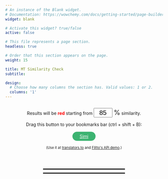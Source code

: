 ```yaml
---
# An instance of the Blank widget.
# Documentation: https://wowchemy.com/docs/getting-started/page-builder/
widget: blank

# Activate this widget? true/false
active: false

# This file represents a page section.
headless: true

# Order that this section appears on the page.
weight: 15

title: MT Similarity Check
subtitle:

design:
  # Choose how many columns the section has. Valid values: 1 or 2.
  columns: '1'
---
```


<div style="display:flex;flex-direction:column;align-items:center;justify-content:center;">
  
<p>Results will be <span style="color:red; font-weight: bold;">red</span> starting from
<input id="numInput" type="number" value="85"  min="0" max="100" style="width: 60px; font-size:21px; text-align: right;" onKeyDown="return false" oninput="let val = document.getElementById('numInput').value; let lnk = document.getElementById('simiLink'); lnk.href = `javascript:%2F%2ASimi%20V1.0%2A%2F%0A%0A%2F%2ASETTINGS%2A%2F%0AsusLimit%20%3D%20${val}%3B%0A%0A%2F%2AGlobal%20variables%2A%2F%0Asite%20%3D%20%27%27%2C%20sourceWrapper%20%3D%20%27%27%2C%20jab%20%3D%20%27%27%2C%20providers%20%3D%20%5B%5D%2C%0Ascore%20%3D%200%2C%20sum%20%3D%200%2C%20avgScore%20%3D%200%2C%20highest%20%3D%200%3B%0A%0A%2F%2AControl%20flow%20based%20on%20url%2A%2F%0A%20currentUrl%20%3D%20window.location.href%3B%0A%20regex1%20%3D%20%2Fapi-demo%5C.flit%5C.to%2F%2C%0A%20%20%20%20regex2%20%3D%20%2Ftranslators%5C.to%2F%2C%0A%20%20%20%20regex3%20%3D%20%2Fa3%5C.flit%5C.to%5C%2F%23%5C%2Fpro-tr%5C%2Fpro-applicant%5C%2F%5Cd%2F%3B%0Aif%20%28regex1.test%28currentUrl%29%29%20%7B%0A%20%20%20%20site%20%3D%20%27flitto%27%3B%0A%20%20%20%20providers%20%3D%20%5B%27flitto%27%2C%27google%27%2C%27papago%27%2C%27kakao%27%5D%3B%0A%20%20%20%20render%28%29%3B%0A%7D%20else%20if%20%28regex2.test%28currentUrl%29%29%20%7B%0A%20%20%20%20site%20%3D%20%27transto%27%3B%0A%20%20%20%20providers%20%3D%20%5B%27googleNmt%27%2C%27papago%27%2C%27kakao%27%2C%20%27azure%27%2C%20%27watson%27%2C%20%27yandex%27%2C%20%27systran%27%2C%20%27baidu%27%2C%20%27youdao%27%2C%20%27sogou%27%2C%20%27tencent%27%2C%20%27alibaba%27%5D%3B%0A%20%20%20%20render%28%29%3B%0A%7D%20else%20%7B%0A%20%20%20%20if%20%28window.confirm%28%60Go%20to%20Flitto%27s%20API%20demo%3F%60%29%29%20%7B%0A%20%20%20%20%20%20%20%20window.location.href%3D%27https%3A%2F%2Fapi-demo.flit.to%3A2222%2Findex.html%27%3B%0A%20%20%20%20%7D%3B%0A%7D%0A%0A%2F%2ARENDER%2A%2F%0Afunction%20render%28%29%20%7B%20%20%20%0A%20%20%20%20if%20%28site%20%3D%3D%3D%20%27flitto%27%29%20%7B%0A%20%20%20%20%20%20%20%20sourceWrapper%20%3D%20document.querySelector%28%27.flexBox2%27%29%3B%0A%20%20%20%20%20%20%20%20jab%20%3D%20%60%0A%20%20%20%20%20%20%20%20%3Cinput%20type%3D%22text%22%20id%3D%22similarityInput%22%20class%3D%22input%20svelte-1a66zs5%22%20placeholder%3D%22%EB%B9%84%EA%B5%90%ED%95%A0%20%28%EC%82%AC%EB%9E%8C%EC%9D%98%20%EB%B2%88%EC%97%AD%29%20%EB%AC%B8%EC%9E%A5%EC%9D%84%20%EC%9E%85%EB%A0%A5%ED%95%B4%EC%A3%BC%EC%84%B8%EC%9A%94.%22%3E%0A%20%20%20%20%20%20%20%20%3Cbutton%20class%3D%22btn%20svelte-1a66zs5%22%20onclick%3D%22compareMain%28%29%22%20style%3D%22background-color%3Adarkslateblue%3Bborder-color%3Aslateblue%3Bcolor%3Amintcream%3B%22%3E%EB%B9%84%EA%B5%90%3C%2Fbutton%3E%20%20%20%20%20%20%20%0A%20%20%20%20%20%20%20%20%3Cdiv%20id%3D%22similaritySummary%22%20class%3D%22card%20svelte-11xeqgg%22%20style%3D%22background-color%3Adarkslateblue%3Bborder-color%3Aslateblue%3B%20height%3A50%25%3Bdisplay%3Anone%3B%22%3E%0A%20%20%20%20%20%20%20%20%20%20%20%20Similarity%3A%0A%20%20%20%20%20%20%20%20%20%20%20%20%3Cspan%20id%3D%22high%22%20style%3D%22margin%3A8px%205px%200%205px%22%3E%3C%2Fspan%3E%0A%20%20%20%20%20%20%20%20%20%20%20%20%3Cspan%20id%3D%22avg%22%20style%3D%22margin%3A8px%205px%200%200px%3B%20border-left%3Aslateblue%202px%20solid%3Bpadding-left%3A8px%3B%22%3E%3C%2Fspan%3E%0A%20%20%20%20%20%20%20%20%20%3C%2Fdiv%3E%60%3B%0A%20%20%20%20%7D%0A%20%20%20%20%0A%20%20%20%20if%20%28site%20%3D%3D%3D%20%27transto%27%29%20%7B%0A%20%20%20%20%20%20%20%20sourceWrapper%20%3D%20document.querySelector%28%27.section%20.container%20.columns.is-desktop%20.column%20.field.source-content-wrapper%27%29%3B%0A%20%20%20%20%20%20%20%20jab%20%3D%20%60%0A%20%20%20%20%20%20%20%20%3Cdiv%20class%3D%22field%20source-content-wrapper%22%20style%3D%22margin-top%3A12px%3B%22%20id%3D%22jab%22%3E%0A%20%20%20%20%20%20%20%20%20%20%20%20%3Cdiv%20class%3D%22control%20is-relative%20control-textarea-wrapper%22%3E%0A%20%20%20%20%20%20%20%20%20%20%20%20%3Ctextarea%20class%3D%22textarea%20source-content%22%20placeholder%3D%22%EB%B9%84%EA%B5%90%ED%95%A0%20%EC%9D%B8%EA%B0%84%20%EB%B2%88%EC%97%AD%EC%9D%84%20%EC%9E%85%EB%A0%A5%ED%95%98%EC%84%B8%EC%9A%94.%22%20maxlength%3D%22500%22%20dir%3D%22ltr%22%20style%3D%22height%3A%20100px%3B%22%20id%3D%22similarityInput%22%3E%3C%2Ftextarea%3E%0A%20%20%20%20%20%20%20%20%20%20%20%20%3Cdiv%20class%3D%22field%20is-grouped%20is-marginless%22%3E%0A%20%20%20%20%20%20%20%20%20%20%20%20%20%20%20%20%3Cp%20class%3D%22control%22%3E%0A%20%20%20%20%20%20%20%20%20%20%20%20%20%20%20%20%3Cbutton%20class%3D%22button%20has-tooltip-top%22%20data-tooltip%3D%22%EB%AC%B8%EC%9E%A5%20%EB%B3%B5%EC%82%AC%ED%95%98%EA%B8%B0%22%20id%3D%22copyButton%22%3E%3Cspan%20class%3D%22icon%22%3E%3Ci%20class%3D%22far%20fa-copy%22%3E%3C%2Fi%3E%3C%2Fspan%3E%3C%2Fbutton%3E%0A%20%20%20%20%20%20%20%20%20%20%20%20%20%20%20%20%3C%2Fp%3E%0A%20%20%20%20%20%20%20%20%20%20%20%20%3Cdiv%20id%3D%22spacer%22%20style%3D%22width%3A10px%3Bborder-right%3AWhiteSmoke%20solid%201px%3B%22%3E%3C%2Fdiv%3E%3Cdiv%20id%3D%22spacer%22%20style%3D%22width%3A20px%3Bborder-left%3AWhiteSmoke%20solid%201px%3B%22%3E%3C%2Fdiv%3E%0A%20%20%20%20%20%20%20%20%20%20%20%20%20%20%20%20%3Cdiv%20id%3D%22high%22%20style%3D%22margin%3A8px%205px%200%205px%22%3E%3C%2Fdiv%3E%0A%20%20%20%20%20%20%20%20%20%20%20%20%20%20%20%20%3Cdiv%20id%3D%22avg%22%20style%3D%22margin%3A8px%205px%200%200px%22%3E%3C%2Fdiv%3E%0A%20%20%20%20%20%20%20%20%20%20%20%20%3Cdiv%20class%3D%22is-right-control-wrapper%22%3E%0A%20%20%20%20%20%20%20%20%20%20%20%20%20%20%20%20%3Cp%20class%3D%22control%22%3E%0A%20%20%20%20%20%20%20%20%20%20%20%20%20%20%20%20%3Ci%20class%3D%22fas%20fa-user%20fa-2x%22%20style%3D%22margin%3A5px%205px%200%205px%22%3E%3C%2Fi%3E%0A%20%20%20%20%20%20%20%20%20%20%20%20%20%20%20%20%3Cbutton%20class%3D%22button%20is-link%22%20title%3D%22%EB%B9%84%EA%B5%90%ED%95%98%EA%B8%B0%20%28ctrl%2BEnter%29%22%20style%20%3D%22background-color%3A%23ffdd57%3Bcolor%3Argba%280%2C0%2C0%2C.7%29%3B%22%20onclick%3D%22compareMain%28%29%22%3ECOMPARE%3C%2Fbutton%3E%0A%20%20%20%20%20%20%20%20%20%20%20%20%20%20%20%20%3C%2Fp%3E%0A%20%20%20%20%20%20%20%20%20%20%20%20%3C%2Fdiv%3E%0A%20%20%20%20%20%20%20%20%20%20%20%20%3C%2Fdiv%3E%0A%20%20%20%20%20%20%20%20%20%20%20%20%20%20%20%20%3Cbutton%20class%3D%22button%20reset%20%22%20id%3D%22cross%22%3E%0A%20%20%20%20%20%20%20%20%20%20%20%20%20%20%20%20%3Ci%20class%3D%22fas%20fa-times%22%20style%3D%22vertical-align%3A%20bottom%3B%22%3E%3C%2Fi%3E%0A%20%20%20%20%20%20%20%20%20%20%20%20%20%20%20%20%3C%2Fbutton%3E%0A%20%20%20%20%20%20%20%20%20%20%20%20%3C%2Fdiv%3E%0A%20%20%20%20%20%20%20%20%3C%2Fdiv%3E%60%3B%0A%20%20%20%20%7D%0A%20%20%20%20if%20%28%21%28document.getElementById%28%27similarityInput%27%29%29%29%20%7B%0A%20%20%20%20%20%20%20%20let%20dv%20%3D%20document.createElement%28%27div%27%29%3B%0A%20%20%20%20%20%20%20%20sourceWrapper.append%28dv%29%3B%0A%20%20%20%20%20%20%20%20dv.innerHTML%20%3D%20jab%3B%0A%20%20%20%20%7D%0A%20%20%20%20addEvents%28%29%3B%0A%7D%0A%0A%2F%2AMAIN%2A%2F%0Afunction%20compareMain%28%29%7B%0A%20%20%20%20%2F%2AReset%2A%2F%0A%20%20%20%20clearResults%28%29%3B%0A%09%2F%2ALoop%20through%20providers%2A%2F%0A%09let%20human%20%3D%20document.getElementById%28%22similarityInput%22%29.value%3B%0A%20%20%20%20let%20i%20%3D%200%3B%20%2F%2ABuilt-%20in%20%27forEach%27%20index%20increases%20despite%20return%20statement%2A%2F%0A%09providers.forEach%28%28provider%29%20%3D%3E%20%7B%0A%20%20%20%20%20%20%20%20if%20%28site%20%3D%3D%20%27flitto%27%29%20%7B%0A%20%20%20%20%20%20%20%20%20%20%20%20prediction%20%3D%20document.querySelector%28%60%5Bsrc%3D%22..%2Fimg%2F%24%7Bprovider%7D.png%22%5D%20%2B%20span%60%29.parentNode.childNodes%5B2%5D.textContent%3B%0A%20%20%20%20%20%20%20%20%7D%0A%20%20%20%20%20%20%20%20if%20%28site%20%3D%3D%20%27transto%27%29%20%7B%0A%20%20%20%20%20%20%20%20%20%20%20%20prediction%20%3D%20document.getElementById%28provider%29.value%3B%0A%20%20%20%20%20%20%20%20%7D%0A%20%20%20%20%20%20%20%20if%20%28prediction%20%3D%3D%20%22%22%29%20%7Breturn%3B%7D%0A%20%20%20%20%20%20%20%20score%20%3D%20compareTwoStrings%28human%2C%20prediction%29%3B%0A%09%09i%2B%2B%3B%0A%09%09sum%20%2B%3D%20score%3B%0A%09%09avgScore%20%3D%20sum%20%2F%20i%3B%0A%09%09if%20%28score%20%3E%20highest%29%20%7B%0A%09%09%09highest%20%3D%20score%3B%0A%09%09%7D%0A%09%09displayIndividualResult%28provider%2C%20score%29%3B%0A%09%7D%29%3B%0A%20%20%20%20displaySummary%20%28%29%3B%0A%20%20%20%20if%20%28site%20%3D%3D%20%27flitto%27%29%20%7BhijackTrashButtons%28%29%3B%7D%20%2F%2AAddEvents%3F%20hijackTranslationButton%3F%2A%2F%0A%7D%0A%0Afunction%20displayIndividualResult%28provider%2C%20score%29%20%7B%0A%20%20%20%20if%20%28site%20%3D%3D%20%27flitto%27%29%20%7B%0A%20%20%20%20%20%20%20%20let%20logoNode%20%3D%20document.querySelector%28%60%5Bsrc%3D%22..%2Fimg%2F%24%7Bprovider%7D.png%22%5D%60%29%3B%0A%09%20%20%20%20let%20bgColor%20%3D%20%28score%20%3E%3D%20susLimit%29%20%3F%20%27firebrick%27%20%3A%20%27darkslateblue%27%3B%0A%09%20%20%20%20logoNode.insertAdjacentHTML%28%27afterend%27%2C%60%3Cspan%20class%3D%22individualResult%22%20style%3D%22background-color%3A%24%7BbgColor%7D%3B%0A%20%20%20%20%20%20%20%20border-radius%3A20px%3Bpadding%3A0%207px%202px%207px%3Bmargin-left%3A3px%3B%22%3E%24%7BpercentStyle%28score%29%7D%3C%2Fspan%3E%60%29%3B%0A%20%20%20%20%7D%0A%20%20%20%20if%20%28site%20%3D%3D%20%27transto%27%29%20%7B%0A%20%20%20%20%20%20%20%20let%20logoNode%20%3D%20document.querySelector%28%60.label%5Bfor%3D%24%7Bprovider%7D%5D%60%29%3B%0A%20%20%20%20%20%20%20%20let%20scoreNode%20%3D%20document.createElement%28%27p%27%29%3B%0A%20%20%20%20%20%20%20%20scoreNode.classList.add%28%27individualResult%27%29%3B%0A%20%20%20%20%20%20%20%20scoreNode.textContent%20%3D%20percentStyle%28score%29%3B%0A%20%20%20%20%20%20%20%20scoreNode.style.lineHeight%20%3D%20%2740px%27%3B%0A%20%20%20%20%20%20%20%20scoreNode.style.paddingLeft%20%3D%20%2710px%27%3B%0A%20%20%20%20%20%20%20%20if%20%28score%20%3E%3D%20susLimit%29%20%7B%0A%20%20%20%20%20%20%20%20%20%20%20%20scoreNode.style.color%20%3D%20%27red%27%3B%0A%20%20%20%20%20%20%20%20%7D%0A%20%20%20%20%20%20%20%20logoNode.parentNode.insertBefore%28scoreNode%2C%20logoNode.nextSibling%29%3B%0A%20%20%20%20%7D%0A%7D%0A%0Afunction%20displaySummary%20%28%29%20%7B%0A%20%20%20%20let%20highNode%20%3D%20document.getElementById%28%27high%27%29%3B%0A%20%20%20%20let%20avgNode%20%3D%20document.getElementById%28%27avg%27%29%3B%0A%0A%20%20%20%20if%20%28highest%20%3E%3D%20susLimit%29%20%7B%0A%20%20%20%20%20%20%20%20highNode.style.color%20%3D%20%27tomato%27%3B%0A%20%20%20%20%7D%0A%20%20%20%20if%20%28avgScore%20%3E%3D%20susLimit%29%20%7B%0A%20%20%20%20%20%20%20%20avgNode.style.color%20%3D%20%27tomato%27%3B%0A%20%20%20%20%7D%0A%0A%20%20%20%20%2F%2AShow%20highest%2A%2F%0A%20%20%20%20highNode.textContent%20%3D%20%60Highest%3A%20%24%7BpercentStyle%28highest%29%7D%60%3B%0A%0A%20%20%20%20if%20%28site%20%3D%3D%20%27flitto%27%29%20%7B%0A%20%20%20%20%20%20%20%20%2F%2AShow%20average%2A%2F%0A%20%20%20%20%20%20%20%20avgNode.textContent%20%3D%20%60Average%3A%20%24%7BpercentStyle%28avgScore%29%7D%60%3B%0A%20%20%20%20%20%20%20%20%2F%2AShow%20summary%20card%2A%2F%0A%20%20%20%20%20%20%20%20document.getElementById%28%27similaritySummary%27%29.style.display%3D%27block%27%3B%0A%20%20%20%20%7D%0A%0A%20%20%20%20if%20%28site%20%3D%3D%20%27transto%27%29%20%7B%0A%20%20%20%20%20%20%20%20%2F%2AShow%20average%2A%2F%0A%20%20%20%20%20%20%20%20avgNode.textContent%20%3D%20%60%7C%20%20%20%20Average%3A%20%24%7BpercentStyle%28avgScore%29%7D%60%3B%0A%20%20%20%20%7D%0A%7D%0A%0Afunction%20clearResults%20%28%29%20%7B%0A%20%20%20%20%2F%2AClear%20individual%20results%2A%2F%0A%20%20%20%20removeElementsByClass%28%27individualResult%27%29%3B%0A%0A%20%20%20%20%2F%2AReset%20global%20variables%2A%2F%0A%20%20%20%20score%20%3D%200%2C%20sum%20%3D%200%2C%20avgScore%20%3D%200%2C%20highest%20%3D%200%3B%0A%0A%20%20%20%20if%20%28site%20%3D%3D%20%27flitto%27%29%20%7B%0A%20%20%20%20%20%20%20%20%2F%2AHide%20summary%2A%2F%0A%20%20%20%20%20%20%20%20document.getElementById%28%27similaritySummary%27%29.style.display%20%3D%20%27none%27%3B%0A%20%20%20%20%20%20%20%20%2F%2AReset%20summary%20containers%2A%2F%0A%20%20%20%20%20%20%20%20document.getElementById%28%27high%27%29.textContent%3D%27%27%3B%0A%20%20%20%20%20%20%20%20document.getElementById%28%27high%27%29.style.color%20%3D%20%27snow%27%3B%0A%20%20%20%20%20%20%20%20document.getElementById%28%27avg%27%29.textContent%3D%27%27%3B%0A%20%20%20%20%20%20%20%20document.getElementById%28%27avg%27%29.style.color%20%3D%20%27snow%27%3B%0A%20%20%20%20%7D%0A%0A%20%20%20%20if%20%28site%20%3D%3D%20%27transto%27%29%20%7B%0A%20%20%20%20%20%20%20%20%2F%2AClear%20summary%2A%2F%0A%20%20%20%20%20%20%20%20if%20%28document.getElementById%28%27high%27%29%29%20%7B%0A%20%20%20%20%20%20%20%20%20%20%20%20document.getElementById%28%27high%27%29.textContent%3D%27%27%3B%0A%20%20%20%20%20%20%20%20%20%20%20%20document.getElementById%28%27high%27%29.style.color%20%3D%20%27black%27%3B%0A%20%20%20%20%20%20%20%20%7D%0A%20%20%20%20%20%20%20%20if%20%28document.getElementById%28%27avg%27%29%29%20%7B%0A%20%20%20%20%20%20%20%20%20%20%20%20document.getElementById%28%27avg%27%29.textContent%3D%27%27%3B%0A%20%20%20%20%20%20%20%20%20%20%20%20document.getElementById%28%27avg%27%29.style.color%20%3D%20%27black%27%3B%0A%20%20%20%20%20%20%20%20%7D%0A%20%20%20%20%7D%0A%7D%0A%0A%2F%2A%20EVENTS%20%2A%2F%0A%0Afunction%20addEvents%28%29%20%7B%0A%20%20%20%20if%20%28site%20%3D%3D%3D%20%27flitto%27%29%20%7B%0A%20%20%20%20%20%20%20%20%2F%2AHijack%20translate%20button%2A%2F%0A%20%20%20%20%20%20%20%20buttons%20%3D%20%5B...document.querySelectorAll%28%27.btn.svelte-1a66zs5%27%29%5D%3B%0A%20%20%20%20%20%20%20%20buttons.forEach%28btn%20%3D%3E%20%7B%0A%20%20%20%20%20%20%20%20%20%20%20%20if%20%28btn.textContent%20%3D%3D%3D%20%27%EC%9E%85%EB%A0%A5%27%29%20%7B%0A%20%20%20%20%20%20%20%20%20%20%20%20%20%20%20%20btn.addEventListener%28%27mouseup%27%2C%20%28%29%20%3D%3E%20%7BclearResults%28%29%3B%7D%29%3B%0A%20%20%20%20%20%20%20%20%20%20%20%20%7D%0A%20%20%20%20%20%20%20%20%7D%29%3B%0A%0A%20%20%20%20%20%20%20%20%2F%2AHijack%20source%20input%2A%2F%0A%20%20%20%20%20%20%20%20input%20%3D%20document.querySelector%28%60%5Bplaceholder%3D%22%EB%B2%88%EC%97%AD%EC%9D%84%20%EC%9B%90%ED%95%98%EB%8A%94%20%EC%98%81%EC%96%B4%20%EB%AC%B8%EC%9E%A5%EC%9D%84%20%EC%9E%85%EB%A0%A5%ED%95%B4%EC%A3%BC%EC%84%B8%EC%9A%94.%22%5D%60%29%3B%09%0A%20%20%20%20%20%20%20%20input.addEventListener%28%27keyup%27%2C%20e%20%3D%3E%20%7B%0A%20%20%20%20%20%20%20%20%20%20%20%20if%20%28e.key%20%3D%3D%3D%20%27Enter%27%29%20%7B%0A%20%20%20%20%20%20%20%20%20%20%20%20%20%20%20%20clearResults%28%29%3B%0A%20%20%20%20%20%20%20%20%20%20%20%20%7D%0A%20%20%20%20%20%20%20%20%7D%29%3B%0A%0A%20%20%20%20%20%20%20%20%2F%2AHijack%20trash%20buttons%2A%2F%0A%20%20%20%20%20%20%20%20hijackTrashButtons%28%29%3B%0A%0A%20%20%20%20%20%20%20%20%2F%2AClear%20on%20input%20change%2A%2F%0A%20%20%20%20%20%20%20%20similarityInput.addEventListener%28%27input%27%2C%20function%28%29%20%7B%0A%09%20%20%20%20%20%20%20%20clearResults%28%29%3B%0A%0A%20%20%20%20%20%20%20%20%7D%29%3B%0A%20%20%20%20%20%20%20%20%2F%2ACompare%20on%20enter%2A%2F%0A%20%20%20%20%20%20%20%20similarityInput.addEventListener%28%27keyup%27%2C%20function%28event%29%20%7B%0A%20%20%20%20%20%20%20%20%20%20%20%20if%20%28event.key%20%3D%3D%3D%20%27Enter%27%29%20%7B%0A%20%20%20%20%20%20%20%20%20%20%20%20%20%20%20%20compareMain%28%29%3B%0A%20%20%20%20%20%20%20%20%20%20%20%20%7D%0A%20%20%20%20%20%20%20%20%7D%29%3B%0A%20%20%20%20%7D%0A%0A%20%20%20%20if%20%28site%20%3D%3D%3D%20%27transto%27%29%20%7B%0A%20%20%20%20%20%20%20%20%2F%2AClear%20on%20input%20change%2A%2F%0A%20%20%20%20%20%20%20%20sourceWrapper.addEventListener%28%27input%27%2C%20function%28%29%20%7B%0A%20%20%20%20%20%20%20%20%20%20%20%20clearResults%28%29%3B%0A%20%20%20%20%20%20%20%20%7D%29%3B%0A%0A%20%20%20%20%20%20%20%20%2F%2ACompare%20on%20ctrl%2BEnter%2A%2F%0A%20%20%20%20%20%20%20%20sourceWrapper.addEventListener%28%27keyup%27%2C%20function%28event%29%20%7B%0A%20%20%20%20%20%20%20%20%20%20%20%20if%20%28event.ctrlKey%20%26%26%20event.key%20%3D%3D%3D%20%27Enter%27%20%26%26%20document.activeElement%20%3D%3D%3D%20document.getElementById%28%27similarityInput%27%29%29%20%7B%0A%20%20%20%20%20%20%20%20%20%20%20%20%20%20%20%20event.preventDefault%28%29%3B%0A%20%20%20%20%20%20%20%20%20%20%20%20%20%20%20%20compareMain%28%29%3B%0A%20%20%20%20%20%20%20%20%20%20%20%20%7D%0A%20%20%20%20%20%20%20%20%7D%29%3B%0A%0A%20%20%20%20%20%20%20%20%2F%2ACopy%20button%2A%2F%0A%20%20%20%20%20%20%20%20let%20copyButton%20%3D%20document.getElementById%28%27copyButton%27%29%3B%0A%20%20%20%20%20%20%20%20let%20copiable%20%3D%20document.getElementById%28%22similarityInput%22%29%3B%0A%20%20%20%20%20%20%20%20copyButton.onclick%20%3D%20%28%29%20%3D%3E%20%7B%0A%20%20%20%20%20%20%20%20%20%20%20%20copiable.select%28%29%3B%0A%20%20%20%20%20%20%20%20%20%20%20%20copiable.setSelectionRange%280%2C%2099999%29%3B%20%2F%2A%20For%20mobile%20devices%20%2A%2F%0A%20%20%20%20%20%20%20%20%20%20%20%20if%20%28copiable.value%20%21%3D%20%27%27%29%20%7B%0A%20%20%20%20%20%20%20%20%20%20%20%20navigator.clipboard.writeText%28copiable.value%29%3B%0A%20%20%20%20%20%20%20%20%20%20%20%20copyButton.focus%28%29%3B%0A%20%20%20%20%20%20%20%20%20%20%20%20toast%28%29%3B%0A%20%20%20%20%20%20%20%20%20%20%20%20%7D%20%0A%20%20%20%20%20%20%20%20%7D%3B%0A%0A%20%20%20%20%20%20%20%20%2F%2AClear%20%28X%29%20button%2A%2F%0A%20%20%20%20%20%20%20%20let%20crossButton%20%3D%20document.getElementById%28%27cross%27%29%3B%0A%20%20%20%20%20%20%20%20let%20inputBox%20%3D%20document.getElementById%28%22similarityInput%22%29%3B%0A%20%20%20%20%20%20%20%20crossButton.onclick%20%3D%20%28%29%20%3D%3E%20%7B%0A%20%20%20%20%20%20%20%20%20%20%20%20inputBox.value%3D%27%27%3B%0A%20%20%20%20%20%20%20%20%20%20%20%20inputBox.focus%28%29%3B%0A%20%20%20%20%20%20%20%20%20%20%20%20clearResults%28%29%3B%0A%20%20%20%20%20%20%20%20%7D%3B%0A%0A%0A%20%20%20%20%7D%0A%7D%0A%0Afunction%20hijackTrashButtons%28%29%20%7B%0A%20%20%20%20%2F%2ATrash%20buttons%20%28button%20added%20with%20each%20request%29%2A%2F%0A%20%20%20%20let%20trashButtons%20%3D%20%5B...document.querySelectorAll%28%27.btn2.svelte-11xeqgg%27%29%5D%3B%0A%20%20%20%20trashButtons.forEach%28btn%20%3D%3E%20%7B%0A%20%20%20%20%20%20%20%20btn.addEventListener%28%27mouseup%27%2C%20%28%29%20%3D%3E%20%7BclearResults%28%29%3B%7D%29%3B%0A%20%20%20%20%7D%29%3B%0A%7D%0A%0A%0A%2F%2A%20HELPERS%20%2A%2F%0A%0Afunction%20removeElementsByClass%28className%29%7B%0A%20%20%20%20const%20elements%20%3D%20document.getElementsByClassName%28className%29%3B%0A%20%20%20%20while%28elements.length%20%3E%200%29%7B%0A%20%20%20%20%20%20%20%20elements%5B0%5D.parentNode.removeChild%28elements%5B0%5D%29%3B%0A%20%20%20%20%7D%0A%7D%0A%0Afunction%20percentStyle%28float%29%7B%0A%09return%20float.toFixed%282%29.replace%28%2F%5B.%2C%5D00%24%2F%2C%20%22%22%29%20%2B%20%27%25%27%3B%0A%7D%0A%0Afunction%20toast%28%29%20%7B%0A%09var%20toastDiv%20%3D%20document.createElement%28%27div%27%29%3B%0A%09document.body.appendChild%28toastDiv%29%3B%0A%09toastDiv.innerHTML%20%3D%20%27%3Cdiv%20class%3D%22Toastify%22%3E%3Cdiv%20class%3D%22Toastify__toast-container%20Toastify__toast-container--bottom-left%22%3E%3Cdiv%20id%3D%22yxx5iumlv0%22%20class%3D%22Toastify__toast%20Toastify__toast--dark%22%20style%3D%22animation-fill-mode%3A%20forwards%3B%20animation-duration%3A%20750ms%3B%22%3E%3Cdiv%20role%3D%22alert%22%20class%3D%22Toastify__toast-body%22%3E%3Cdiv%20class%3D%22toast-content%22%3E%EB%B3%B5%EC%82%AC%EB%90%98%EC%97%88%EC%8A%B5%EB%8B%88%EB%8B%A4.%3C%2Fdiv%3E%3C%2Fdiv%3E%3C%2Fdiv%3E%3C%2Fdiv%3E%3C%2Fdiv%3E%3C%2Fdiv%3E%27%3B%0A%09%2F%2ARemove%20element%2A%2F%0A%09setTimeout%28function%20%28%29%20%7B%0A%09%09toastDiv.remove%28%29%3B%0A%09%7D%2C%202000%29%3B%0A%7D%0A%0A%2F%2A%20MEAT%20%2A%2F%0Afunction%20compareTwoStrings%28first%2C%20second%29%20%7B%0A%09first%20%3D%20first.replace%28%2F%5Cs%2B%2Fg%2C%20%27%27%29%3B%0A%09second%20%3D%20second.replace%28%2F%5Cs%2B%2Fg%2C%20%27%27%29%3B%0A%09%0A%09if%20%28first%20%3D%3D%3D%20second%29%20return%20100%3B%20%2F%2A%20identical%20or%20empty%20%2A%2F%0A%09if%20%28first.length%20%3C%202%20%7C%7C%20second.length%20%3C%202%29%20return%200%3B%20%2F%2A%20if%20either%20is%20a%200-letter%20or%201-letter%20string%20%2A%2F%0A%09%0A%09let%20firstBigrams%20%3D%20new%20Map%28%29%3B%0A%09for%20%28let%20i%20%3D%200%3B%20i%20%3C%20first.length%20-%201%3B%20i%2B%2B%29%20%7B%0A%09%09const%20bigram%20%3D%20first.substring%28i%2C%20i%20%2B%202%29%3B%0A%09%09const%20count%20%3D%20firstBigrams.has%28bigram%29%0A%09%09%09%3F%20firstBigrams.get%28bigram%29%20%2B%201%0A%09%09%09%3A%201%3B%0A%09%0A%09%09firstBigrams.set%28bigram%2C%20count%29%3B%0A%09%7D%3B%0A%09%0A%09let%20intersectionSize%20%3D%200%3B%0A%09for%20%28let%20i%20%3D%200%3B%20i%20%3C%20second.length%20-%201%3B%20i%2B%2B%29%20%7B%0A%09%09const%20bigram%20%3D%20second.substring%28i%2C%20i%20%2B%202%29%3B%0A%09%09const%20count%20%3D%20firstBigrams.has%28bigram%29%0A%09%09%09%3F%20firstBigrams.get%28bigram%29%0A%09%09%09%3A%200%3B%0A%09%0A%09%09if%20%28count%20%3E%200%29%20%7B%0A%09%09%09firstBigrams.set%28bigram%2C%20count%20-%201%29%3B%0A%09%09%09intersectionSize%2B%2B%3B%0A%09%09%7D%0A%09%7D%0A%09return%20%282.0%20%2A%20intersectionSize%29%20%2F%20%28first.length%20%2B%20second.length%20-%202%29%20%2A%20100%3B%0A%7D`;">
<span style="font-size:21px;">%</span> similarity.
</p>  

<div style="display:flex;flex-direction:column;align-items:center;justify-content:center;">
Drag this button to your bookmarks bar (ctrl + shift + B):
<br>
<a id="simiLink" onMouseOver="this.style.border='mediumaquamarine solid 3px'; this.style.color='aquamarine'"
   onMouseOut="this.style.border='transparent solid 3px'; this.style.color='snow'"
   style="color: snow; background-color: mediumseagreen; border: transparent solid 3px; padding: 3px 20px;border-radius: 15px; margin: 15px;"
href="javascript:%2F%2ASimi%20V1.0%2A%2F%0A%0A%2F%2ASETTINGS%2A%2F%0AsusLimit%20%3D%2085%3B%0A%0A%2F%2AGlobal%20variables%2A%2F%0Asite%20%3D%20%27%27%2C%20sourceWrapper%20%3D%20%27%27%2C%20jab%20%3D%20%27%27%2C%20providers%20%3D%20%5B%5D%2C%0Ascore%20%3D%200%2C%20sum%20%3D%200%2C%20avgScore%20%3D%200%2C%20highest%20%3D%200%3B%0A%0A%2F%2AControl%20flow%20based%20on%20url%2A%2F%0A%20currentUrl%20%3D%20window.location.href%3B%0A%20regex1%20%3D%20%2Fapi-demo%5C.flit%5C.to%2F%2C%0A%20%20%20%20regex2%20%3D%20%2Ftranslators%5C.to%2F%2C%0A%20%20%20%20regex3%20%3D%20%2Fa3%5C.flit%5C.to%5C%2F%23%5C%2Fpro-tr%5C%2Fpro-applicant%5C%2F%5Cd%2F%3B%0Aif%20%28regex1.test%28currentUrl%29%29%20%7B%0A%20%20%20%20site%20%3D%20%27flitto%27%3B%0A%20%20%20%20providers%20%3D%20%5B%27flitto%27%2C%27google%27%2C%27papago%27%2C%27kakao%27%5D%3B%0A%20%20%20%20render%28%29%3B%0A%7D%20else%20if%20%28regex2.test%28currentUrl%29%29%20%7B%0A%20%20%20%20site%20%3D%20%27transto%27%3B%0A%20%20%20%20providers%20%3D%20%5B%27googleNmt%27%2C%27papago%27%2C%27kakao%27%2C%20%27azure%27%2C%20%27watson%27%2C%20%27yandex%27%2C%20%27systran%27%2C%20%27baidu%27%2C%20%27youdao%27%2C%20%27sogou%27%2C%20%27tencent%27%2C%20%27alibaba%27%5D%3B%0A%20%20%20%20render%28%29%3B%0A%7D%20else%20%7B%0A%20%20%20%20if%20%28window.confirm%28%60Go%20to%20Flitto%27s%20API%20demo%3F%60%29%29%20%7B%0A%20%20%20%20%20%20%20%20window.location.href%3D%27https%3A%2F%2Fapi-demo.flit.to%3A2222%2Findex.html%27%3B%0A%20%20%20%20%7D%3B%0A%7D%0A%0A%2F%2ARENDER%2A%2F%0Afunction%20render%28%29%20%7B%20%20%20%0A%20%20%20%20if%20%28site%20%3D%3D%3D%20%27flitto%27%29%20%7B%0A%20%20%20%20%20%20%20%20sourceWrapper%20%3D%20document.querySelector%28%27.flexBox2%27%29%3B%0A%20%20%20%20%20%20%20%20jab%20%3D%20%60%0A%20%20%20%20%20%20%20%20%3Cinput%20type%3D%22text%22%20id%3D%22similarityInput%22%20class%3D%22input%20svelte-1a66zs5%22%20placeholder%3D%22%EB%B9%84%EA%B5%90%ED%95%A0%20%28%EC%82%AC%EB%9E%8C%EC%9D%98%20%EB%B2%88%EC%97%AD%29%20%EB%AC%B8%EC%9E%A5%EC%9D%84%20%EC%9E%85%EB%A0%A5%ED%95%B4%EC%A3%BC%EC%84%B8%EC%9A%94.%22%3E%0A%20%20%20%20%20%20%20%20%3Cbutton%20class%3D%22btn%20svelte-1a66zs5%22%20onclick%3D%22compareMain%28%29%22%20style%3D%22background-color%3Adarkslateblue%3Bborder-color%3Aslateblue%3Bcolor%3Amintcream%3B%22%3E%EB%B9%84%EA%B5%90%3C%2Fbutton%3E%20%20%20%20%20%20%20%0A%20%20%20%20%20%20%20%20%3Cdiv%20id%3D%22similaritySummary%22%20class%3D%22card%20svelte-11xeqgg%22%20style%3D%22background-color%3Adarkslateblue%3Bborder-color%3Aslateblue%3B%20height%3A50%25%3Bdisplay%3Anone%3B%22%3E%0A%20%20%20%20%20%20%20%20%20%20%20%20Similarity%3A%0A%20%20%20%20%20%20%20%20%20%20%20%20%3Cspan%20id%3D%22high%22%20style%3D%22margin%3A8px%205px%200%205px%22%3E%3C%2Fspan%3E%0A%20%20%20%20%20%20%20%20%20%20%20%20%3Cspan%20id%3D%22avg%22%20style%3D%22margin%3A8px%205px%200%200px%3B%20border-left%3Aslateblue%202px%20solid%3Bpadding-left%3A8px%3B%22%3E%3C%2Fspan%3E%0A%20%20%20%20%20%20%20%20%20%3C%2Fdiv%3E%60%3B%0A%20%20%20%20%7D%0A%20%20%20%20%0A%20%20%20%20if%20%28site%20%3D%3D%3D%20%27transto%27%29%20%7B%0A%20%20%20%20%20%20%20%20sourceWrapper%20%3D%20document.querySelector%28%27.section%20.container%20.columns.is-desktop%20.column%20.field.source-content-wrapper%27%29%3B%0A%20%20%20%20%20%20%20%20jab%20%3D%20%60%0A%20%20%20%20%20%20%20%20%3Cdiv%20class%3D%22field%20source-content-wrapper%22%20style%3D%22margin-top%3A12px%3B%22%20id%3D%22jab%22%3E%0A%20%20%20%20%20%20%20%20%20%20%20%20%3Cdiv%20class%3D%22control%20is-relative%20control-textarea-wrapper%22%3E%0A%20%20%20%20%20%20%20%20%20%20%20%20%3Ctextarea%20class%3D%22textarea%20source-content%22%20placeholder%3D%22%EB%B9%84%EA%B5%90%ED%95%A0%20%EC%9D%B8%EA%B0%84%20%EB%B2%88%EC%97%AD%EC%9D%84%20%EC%9E%85%EB%A0%A5%ED%95%98%EC%84%B8%EC%9A%94.%22%20maxlength%3D%22500%22%20dir%3D%22ltr%22%20style%3D%22height%3A%20100px%3B%22%20id%3D%22similarityInput%22%3E%3C%2Ftextarea%3E%0A%20%20%20%20%20%20%20%20%20%20%20%20%3Cdiv%20class%3D%22field%20is-grouped%20is-marginless%22%3E%0A%20%20%20%20%20%20%20%20%20%20%20%20%20%20%20%20%3Cp%20class%3D%22control%22%3E%0A%20%20%20%20%20%20%20%20%20%20%20%20%20%20%20%20%3Cbutton%20class%3D%22button%20has-tooltip-top%22%20data-tooltip%3D%22%EB%AC%B8%EC%9E%A5%20%EB%B3%B5%EC%82%AC%ED%95%98%EA%B8%B0%22%20id%3D%22copyButton%22%3E%3Cspan%20class%3D%22icon%22%3E%3Ci%20class%3D%22far%20fa-copy%22%3E%3C%2Fi%3E%3C%2Fspan%3E%3C%2Fbutton%3E%0A%20%20%20%20%20%20%20%20%20%20%20%20%20%20%20%20%3C%2Fp%3E%0A%20%20%20%20%20%20%20%20%20%20%20%20%3Cdiv%20id%3D%22spacer%22%20style%3D%22width%3A10px%3Bborder-right%3AWhiteSmoke%20solid%201px%3B%22%3E%3C%2Fdiv%3E%3Cdiv%20id%3D%22spacer%22%20style%3D%22width%3A20px%3Bborder-left%3AWhiteSmoke%20solid%201px%3B%22%3E%3C%2Fdiv%3E%0A%20%20%20%20%20%20%20%20%20%20%20%20%20%20%20%20%3Cdiv%20id%3D%22high%22%20style%3D%22margin%3A8px%205px%200%205px%22%3E%3C%2Fdiv%3E%0A%20%20%20%20%20%20%20%20%20%20%20%20%20%20%20%20%3Cdiv%20id%3D%22avg%22%20style%3D%22margin%3A8px%205px%200%200px%22%3E%3C%2Fdiv%3E%0A%20%20%20%20%20%20%20%20%20%20%20%20%3Cdiv%20class%3D%22is-right-control-wrapper%22%3E%0A%20%20%20%20%20%20%20%20%20%20%20%20%20%20%20%20%3Cp%20class%3D%22control%22%3E%0A%20%20%20%20%20%20%20%20%20%20%20%20%20%20%20%20%3Ci%20class%3D%22fas%20fa-user%20fa-2x%22%20style%3D%22margin%3A5px%205px%200%205px%22%3E%3C%2Fi%3E%0A%20%20%20%20%20%20%20%20%20%20%20%20%20%20%20%20%3Cbutton%20class%3D%22button%20is-link%22%20title%3D%22%EB%B9%84%EA%B5%90%ED%95%98%EA%B8%B0%20%28ctrl%2BEnter%29%22%20style%20%3D%22background-color%3A%23ffdd57%3Bcolor%3Argba%280%2C0%2C0%2C.7%29%3B%22%20onclick%3D%22compareMain%28%29%22%3ECOMPARE%3C%2Fbutton%3E%0A%20%20%20%20%20%20%20%20%20%20%20%20%20%20%20%20%3C%2Fp%3E%0A%20%20%20%20%20%20%20%20%20%20%20%20%3C%2Fdiv%3E%0A%20%20%20%20%20%20%20%20%20%20%20%20%3C%2Fdiv%3E%0A%20%20%20%20%20%20%20%20%20%20%20%20%20%20%20%20%3Cbutton%20class%3D%22button%20reset%20%22%20id%3D%22cross%22%3E%0A%20%20%20%20%20%20%20%20%20%20%20%20%20%20%20%20%3Ci%20class%3D%22fas%20fa-times%22%20style%3D%22vertical-align%3A%20bottom%3B%22%3E%3C%2Fi%3E%0A%20%20%20%20%20%20%20%20%20%20%20%20%20%20%20%20%3C%2Fbutton%3E%0A%20%20%20%20%20%20%20%20%20%20%20%20%3C%2Fdiv%3E%0A%20%20%20%20%20%20%20%20%3C%2Fdiv%3E%60%3B%0A%20%20%20%20%7D%0A%20%20%20%20if%20%28%21%28document.getElementById%28%27similarityInput%27%29%29%29%20%7B%0A%20%20%20%20%20%20%20%20let%20dv%20%3D%20document.createElement%28%27div%27%29%3B%0A%20%20%20%20%20%20%20%20sourceWrapper.append%28dv%29%3B%0A%20%20%20%20%20%20%20%20dv.innerHTML%20%3D%20jab%3B%0A%20%20%20%20%7D%0A%20%20%20%20addEvents%28%29%3B%0A%7D%0A%0A%2F%2AMAIN%2A%2F%0Afunction%20compareMain%28%29%7B%0A%20%20%20%20%2F%2AReset%2A%2F%0A%20%20%20%20clearResults%28%29%3B%0A%09%2F%2ALoop%20through%20providers%2A%2F%0A%09let%20human%20%3D%20document.getElementById%28%22similarityInput%22%29.value%3B%0A%20%20%20%20let%20i%20%3D%200%3B%20%2F%2ABuilt-%20in%20%27forEach%27%20index%20increases%20despite%20return%20statement%2A%2F%0A%09providers.forEach%28%28provider%29%20%3D%3E%20%7B%0A%20%20%20%20%20%20%20%20if%20%28site%20%3D%3D%20%27flitto%27%29%20%7B%0A%20%20%20%20%20%20%20%20%20%20%20%20prediction%20%3D%20document.querySelector%28%60%5Bsrc%3D%22..%2Fimg%2F%24%7Bprovider%7D.png%22%5D%20%2B%20span%60%29.parentNode.childNodes%5B2%5D.textContent%3B%0A%20%20%20%20%20%20%20%20%7D%0A%20%20%20%20%20%20%20%20if%20%28site%20%3D%3D%20%27transto%27%29%20%7B%0A%20%20%20%20%20%20%20%20%20%20%20%20prediction%20%3D%20document.getElementById%28provider%29.value%3B%0A%20%20%20%20%20%20%20%20%7D%0A%20%20%20%20%20%20%20%20if%20%28prediction%20%3D%3D%20%22%22%29%20%7Breturn%3B%7D%0A%20%20%20%20%20%20%20%20score%20%3D%20compareTwoStrings%28human%2C%20prediction%29%3B%0A%09%09i%2B%2B%3B%0A%09%09sum%20%2B%3D%20score%3B%0A%09%09avgScore%20%3D%20sum%20%2F%20i%3B%0A%09%09if%20%28score%20%3E%20highest%29%20%7B%0A%09%09%09highest%20%3D%20score%3B%0A%09%09%7D%0A%09%09displayIndividualResult%28provider%2C%20score%29%3B%0A%09%7D%29%3B%0A%20%20%20%20displaySummary%20%28%29%3B%0A%20%20%20%20if%20%28site%20%3D%3D%20%27flitto%27%29%20%7BhijackTrashButtons%28%29%3B%7D%20%2F%2AAddEvents%3F%20hijackTranslationButton%3F%2A%2F%0A%7D%0A%0Afunction%20displayIndividualResult%28provider%2C%20score%29%20%7B%0A%20%20%20%20if%20%28site%20%3D%3D%20%27flitto%27%29%20%7B%0A%20%20%20%20%20%20%20%20let%20logoNode%20%3D%20document.querySelector%28%60%5Bsrc%3D%22..%2Fimg%2F%24%7Bprovider%7D.png%22%5D%60%29%3B%0A%09%20%20%20%20let%20bgColor%20%3D%20%28score%20%3E%3D%20susLimit%29%20%3F%20%27firebrick%27%20%3A%20%27darkslateblue%27%3B%0A%09%20%20%20%20logoNode.insertAdjacentHTML%28%27afterend%27%2C%60%3Cspan%20class%3D%22individualResult%22%20style%3D%22background-color%3A%24%7BbgColor%7D%3B%0A%20%20%20%20%20%20%20%20border-radius%3A20px%3Bpadding%3A0%207px%202px%207px%3Bmargin-left%3A3px%3B%22%3E%24%7BpercentStyle%28score%29%7D%3C%2Fspan%3E%60%29%3B%0A%20%20%20%20%7D%0A%20%20%20%20if%20%28site%20%3D%3D%20%27transto%27%29%20%7B%0A%20%20%20%20%20%20%20%20let%20logoNode%20%3D%20document.querySelector%28%60.label%5Bfor%3D%24%7Bprovider%7D%5D%60%29%3B%0A%20%20%20%20%20%20%20%20let%20scoreNode%20%3D%20document.createElement%28%27p%27%29%3B%0A%20%20%20%20%20%20%20%20scoreNode.classList.add%28%27individualResult%27%29%3B%0A%20%20%20%20%20%20%20%20scoreNode.textContent%20%3D%20percentStyle%28score%29%3B%0A%20%20%20%20%20%20%20%20scoreNode.style.lineHeight%20%3D%20%2740px%27%3B%0A%20%20%20%20%20%20%20%20scoreNode.style.paddingLeft%20%3D%20%2710px%27%3B%0A%20%20%20%20%20%20%20%20if%20%28score%20%3E%3D%20susLimit%29%20%7B%0A%20%20%20%20%20%20%20%20%20%20%20%20scoreNode.style.color%20%3D%20%27red%27%3B%0A%20%20%20%20%20%20%20%20%7D%0A%20%20%20%20%20%20%20%20logoNode.parentNode.insertBefore%28scoreNode%2C%20logoNode.nextSibling%29%3B%0A%20%20%20%20%7D%0A%7D%0A%0Afunction%20displaySummary%20%28%29%20%7B%0A%20%20%20%20let%20highNode%20%3D%20document.getElementById%28%27high%27%29%3B%0A%20%20%20%20let%20avgNode%20%3D%20document.getElementById%28%27avg%27%29%3B%0A%0A%20%20%20%20if%20%28highest%20%3E%3D%20susLimit%29%20%7B%0A%20%20%20%20%20%20%20%20highNode.style.color%20%3D%20%27tomato%27%3B%0A%20%20%20%20%7D%0A%20%20%20%20if%20%28avgScore%20%3E%3D%20susLimit%29%20%7B%0A%20%20%20%20%20%20%20%20avgNode.style.color%20%3D%20%27tomato%27%3B%0A%20%20%20%20%7D%0A%0A%20%20%20%20%2F%2AShow%20highest%2A%2F%0A%20%20%20%20highNode.textContent%20%3D%20%60Highest%3A%20%24%7BpercentStyle%28highest%29%7D%60%3B%0A%0A%20%20%20%20if%20%28site%20%3D%3D%20%27flitto%27%29%20%7B%0A%20%20%20%20%20%20%20%20%2F%2AShow%20average%2A%2F%0A%20%20%20%20%20%20%20%20avgNode.textContent%20%3D%20%60Average%3A%20%24%7BpercentStyle%28avgScore%29%7D%60%3B%0A%20%20%20%20%20%20%20%20%2F%2AShow%20summary%20card%2A%2F%0A%20%20%20%20%20%20%20%20document.getElementById%28%27similaritySummary%27%29.style.display%3D%27block%27%3B%0A%20%20%20%20%7D%0A%0A%20%20%20%20if%20%28site%20%3D%3D%20%27transto%27%29%20%7B%0A%20%20%20%20%20%20%20%20%2F%2AShow%20average%2A%2F%0A%20%20%20%20%20%20%20%20avgNode.textContent%20%3D%20%60%7C%20%20%20%20Average%3A%20%24%7BpercentStyle%28avgScore%29%7D%60%3B%0A%20%20%20%20%7D%0A%7D%0A%0Afunction%20clearResults%20%28%29%20%7B%0A%20%20%20%20%2F%2AClear%20individual%20results%2A%2F%0A%20%20%20%20removeElementsByClass%28%27individualResult%27%29%3B%0A%0A%20%20%20%20%2F%2AReset%20global%20variables%2A%2F%0A%20%20%20%20score%20%3D%200%2C%20sum%20%3D%200%2C%20avgScore%20%3D%200%2C%20highest%20%3D%200%3B%0A%0A%20%20%20%20if%20%28site%20%3D%3D%20%27flitto%27%29%20%7B%0A%20%20%20%20%20%20%20%20%2F%2AHide%20summary%2A%2F%0A%20%20%20%20%20%20%20%20document.getElementById%28%27similaritySummary%27%29.style.display%20%3D%20%27none%27%3B%0A%20%20%20%20%20%20%20%20%2F%2AReset%20summary%20containers%2A%2F%0A%20%20%20%20%20%20%20%20document.getElementById%28%27high%27%29.textContent%3D%27%27%3B%0A%20%20%20%20%20%20%20%20document.getElementById%28%27high%27%29.style.color%20%3D%20%27snow%27%3B%0A%20%20%20%20%20%20%20%20document.getElementById%28%27avg%27%29.textContent%3D%27%27%3B%0A%20%20%20%20%20%20%20%20document.getElementById%28%27avg%27%29.style.color%20%3D%20%27snow%27%3B%0A%20%20%20%20%7D%0A%0A%20%20%20%20if%20%28site%20%3D%3D%20%27transto%27%29%20%7B%0A%20%20%20%20%20%20%20%20%2F%2AClear%20summary%2A%2F%0A%20%20%20%20%20%20%20%20if%20%28document.getElementById%28%27high%27%29%29%20%7B%0A%20%20%20%20%20%20%20%20%20%20%20%20document.getElementById%28%27high%27%29.textContent%3D%27%27%3B%0A%20%20%20%20%20%20%20%20%20%20%20%20document.getElementById%28%27high%27%29.style.color%20%3D%20%27black%27%3B%0A%20%20%20%20%20%20%20%20%7D%0A%20%20%20%20%20%20%20%20if%20%28document.getElementById%28%27avg%27%29%29%20%7B%0A%20%20%20%20%20%20%20%20%20%20%20%20document.getElementById%28%27avg%27%29.textContent%3D%27%27%3B%0A%20%20%20%20%20%20%20%20%20%20%20%20document.getElementById%28%27avg%27%29.style.color%20%3D%20%27black%27%3B%0A%20%20%20%20%20%20%20%20%7D%0A%20%20%20%20%7D%0A%7D%0A%0A%2F%2A%20EVENTS%20%2A%2F%0A%0Afunction%20addEvents%28%29%20%7B%0A%20%20%20%20if%20%28site%20%3D%3D%3D%20%27flitto%27%29%20%7B%0A%20%20%20%20%20%20%20%20%2F%2AHijack%20translate%20button%2A%2F%0A%20%20%20%20%20%20%20%20buttons%20%3D%20%5B...document.querySelectorAll%28%27.btn.svelte-1a66zs5%27%29%5D%3B%0A%20%20%20%20%20%20%20%20buttons.forEach%28btn%20%3D%3E%20%7B%0A%20%20%20%20%20%20%20%20%20%20%20%20if%20%28btn.textContent%20%3D%3D%3D%20%27%EC%9E%85%EB%A0%A5%27%29%20%7B%0A%20%20%20%20%20%20%20%20%20%20%20%20%20%20%20%20btn.addEventListener%28%27mouseup%27%2C%20%28%29%20%3D%3E%20%7BclearResults%28%29%3B%7D%29%3B%0A%20%20%20%20%20%20%20%20%20%20%20%20%7D%0A%20%20%20%20%20%20%20%20%7D%29%3B%0A%0A%20%20%20%20%20%20%20%20%2F%2AHijack%20source%20input%2A%2F%0A%20%20%20%20%20%20%20%20input%20%3D%20document.querySelector%28%60%5Bplaceholder%3D%22%EB%B2%88%EC%97%AD%EC%9D%84%20%EC%9B%90%ED%95%98%EB%8A%94%20%EC%98%81%EC%96%B4%20%EB%AC%B8%EC%9E%A5%EC%9D%84%20%EC%9E%85%EB%A0%A5%ED%95%B4%EC%A3%BC%EC%84%B8%EC%9A%94.%22%5D%60%29%3B%09%0A%20%20%20%20%20%20%20%20input.addEventListener%28%27keyup%27%2C%20e%20%3D%3E%20%7B%0A%20%20%20%20%20%20%20%20%20%20%20%20if%20%28e.key%20%3D%3D%3D%20%27Enter%27%29%20%7B%0A%20%20%20%20%20%20%20%20%20%20%20%20%20%20%20%20clearResults%28%29%3B%0A%20%20%20%20%20%20%20%20%20%20%20%20%7D%0A%20%20%20%20%20%20%20%20%7D%29%3B%0A%0A%20%20%20%20%20%20%20%20%2F%2AHijack%20trash%20buttons%2A%2F%0A%20%20%20%20%20%20%20%20hijackTrashButtons%28%29%3B%0A%0A%20%20%20%20%20%20%20%20%2F%2AClear%20on%20input%20change%2A%2F%0A%20%20%20%20%20%20%20%20similarityInput.addEventListener%28%27input%27%2C%20function%28%29%20%7B%0A%09%20%20%20%20%20%20%20%20clearResults%28%29%3B%0A%0A%20%20%20%20%20%20%20%20%7D%29%3B%0A%20%20%20%20%20%20%20%20%2F%2ACompare%20on%20enter%2A%2F%0A%20%20%20%20%20%20%20%20similarityInput.addEventListener%28%27keyup%27%2C%20function%28event%29%20%7B%0A%20%20%20%20%20%20%20%20%20%20%20%20if%20%28event.key%20%3D%3D%3D%20%27Enter%27%29%20%7B%0A%20%20%20%20%20%20%20%20%20%20%20%20%20%20%20%20compareMain%28%29%3B%0A%20%20%20%20%20%20%20%20%20%20%20%20%7D%0A%20%20%20%20%20%20%20%20%7D%29%3B%0A%20%20%20%20%7D%0A%0A%20%20%20%20if%20%28site%20%3D%3D%3D%20%27transto%27%29%20%7B%0A%20%20%20%20%20%20%20%20%2F%2AClear%20on%20input%20change%2A%2F%0A%20%20%20%20%20%20%20%20sourceWrapper.addEventListener%28%27input%27%2C%20function%28%29%20%7B%0A%20%20%20%20%20%20%20%20%20%20%20%20clearResults%28%29%3B%0A%20%20%20%20%20%20%20%20%7D%29%3B%0A%0A%20%20%20%20%20%20%20%20%2F%2ACompare%20on%20ctrl%2BEnter%2A%2F%0A%20%20%20%20%20%20%20%20sourceWrapper.addEventListener%28%27keyup%27%2C%20function%28event%29%20%7B%0A%20%20%20%20%20%20%20%20%20%20%20%20if%20%28event.ctrlKey%20%26%26%20event.key%20%3D%3D%3D%20%27Enter%27%20%26%26%20document.activeElement%20%3D%3D%3D%20document.getElementById%28%27similarityInput%27%29%29%20%7B%0A%20%20%20%20%20%20%20%20%20%20%20%20%20%20%20%20event.preventDefault%28%29%3B%0A%20%20%20%20%20%20%20%20%20%20%20%20%20%20%20%20compareMain%28%29%3B%0A%20%20%20%20%20%20%20%20%20%20%20%20%7D%0A%20%20%20%20%20%20%20%20%7D%29%3B%0A%0A%20%20%20%20%20%20%20%20%2F%2ACopy%20button%2A%2F%0A%20%20%20%20%20%20%20%20let%20copyButton%20%3D%20document.getElementById%28%27copyButton%27%29%3B%0A%20%20%20%20%20%20%20%20let%20copiable%20%3D%20document.getElementById%28%22similarityInput%22%29%3B%0A%20%20%20%20%20%20%20%20copyButton.onclick%20%3D%20%28%29%20%3D%3E%20%7B%0A%20%20%20%20%20%20%20%20%20%20%20%20copiable.select%28%29%3B%0A%20%20%20%20%20%20%20%20%20%20%20%20copiable.setSelectionRange%280%2C%2099999%29%3B%20%2F%2A%20For%20mobile%20devices%20%2A%2F%0A%20%20%20%20%20%20%20%20%20%20%20%20if%20%28copiable.value%20%21%3D%20%27%27%29%20%7B%0A%20%20%20%20%20%20%20%20%20%20%20%20navigator.clipboard.writeText%28copiable.value%29%3B%0A%20%20%20%20%20%20%20%20%20%20%20%20copyButton.focus%28%29%3B%0A%20%20%20%20%20%20%20%20%20%20%20%20toast%28%29%3B%0A%20%20%20%20%20%20%20%20%20%20%20%20%7D%20%0A%20%20%20%20%20%20%20%20%7D%3B%0A%0A%20%20%20%20%20%20%20%20%2F%2AClear%20%28X%29%20button%2A%2F%0A%20%20%20%20%20%20%20%20let%20crossButton%20%3D%20document.getElementById%28%27cross%27%29%3B%0A%20%20%20%20%20%20%20%20let%20inputBox%20%3D%20document.getElementById%28%22similarityInput%22%29%3B%0A%20%20%20%20%20%20%20%20crossButton.onclick%20%3D%20%28%29%20%3D%3E%20%7B%0A%20%20%20%20%20%20%20%20%20%20%20%20inputBox.value%3D%27%27%3B%0A%20%20%20%20%20%20%20%20%20%20%20%20inputBox.focus%28%29%3B%0A%20%20%20%20%20%20%20%20%20%20%20%20clearResults%28%29%3B%0A%20%20%20%20%20%20%20%20%7D%3B%0A%0A%0A%20%20%20%20%7D%0A%7D%0A%0Afunction%20hijackTrashButtons%28%29%20%7B%0A%20%20%20%20%2F%2ATrash%20buttons%20%28button%20added%20with%20each%20request%29%2A%2F%0A%20%20%20%20let%20trashButtons%20%3D%20%5B...document.querySelectorAll%28%27.btn2.svelte-11xeqgg%27%29%5D%3B%0A%20%20%20%20trashButtons.forEach%28btn%20%3D%3E%20%7B%0A%20%20%20%20%20%20%20%20btn.addEventListener%28%27mouseup%27%2C%20%28%29%20%3D%3E%20%7BclearResults%28%29%3B%7D%29%3B%0A%20%20%20%20%7D%29%3B%0A%7D%0A%0A%0A%2F%2A%20HELPERS%20%2A%2F%0A%0Afunction%20removeElementsByClass%28className%29%7B%0A%20%20%20%20const%20elements%20%3D%20document.getElementsByClassName%28className%29%3B%0A%20%20%20%20while%28elements.length%20%3E%200%29%7B%0A%20%20%20%20%20%20%20%20elements%5B0%5D.parentNode.removeChild%28elements%5B0%5D%29%3B%0A%20%20%20%20%7D%0A%7D%0A%0Afunction%20percentStyle%28float%29%7B%0A%09return%20float.toFixed%282%29.replace%28%2F%5B.%2C%5D00%24%2F%2C%20%22%22%29%20%2B%20%27%25%27%3B%0A%7D%0A%0Afunction%20toast%28%29%20%7B%0A%09var%20toastDiv%20%3D%20document.createElement%28%27div%27%29%3B%0A%09document.body.appendChild%28toastDiv%29%3B%0A%09toastDiv.innerHTML%20%3D%20%27%3Cdiv%20class%3D%22Toastify%22%3E%3Cdiv%20class%3D%22Toastify__toast-container%20Toastify__toast-container--bottom-left%22%3E%3Cdiv%20id%3D%22yxx5iumlv0%22%20class%3D%22Toastify__toast%20Toastify__toast--dark%22%20style%3D%22animation-fill-mode%3A%20forwards%3B%20animation-duration%3A%20750ms%3B%22%3E%3Cdiv%20role%3D%22alert%22%20class%3D%22Toastify__toast-body%22%3E%3Cdiv%20class%3D%22toast-content%22%3E%EB%B3%B5%EC%82%AC%EB%90%98%EC%97%88%EC%8A%B5%EB%8B%88%EB%8B%A4.%3C%2Fdiv%3E%3C%2Fdiv%3E%3C%2Fdiv%3E%3C%2Fdiv%3E%3C%2Fdiv%3E%3C%2Fdiv%3E%27%3B%0A%09%2F%2ARemove%20element%2A%2F%0A%09setTimeout%28function%20%28%29%20%7B%0A%09%09toastDiv.remove%28%29%3B%0A%09%7D%2C%202000%29%3B%0A%7D%0A%0A%2F%2A%20MEAT%20%2A%2F%0Afunction%20compareTwoStrings%28first%2C%20second%29%20%7B%0A%09first%20%3D%20first.replace%28%2F%5Cs%2B%2Fg%2C%20%27%27%29%3B%0A%09second%20%3D%20second.replace%28%2F%5Cs%2B%2Fg%2C%20%27%27%29%3B%0A%09%0A%09if%20%28first%20%3D%3D%3D%20second%29%20return%20100%3B%20%2F%2A%20identical%20or%20empty%20%2A%2F%0A%09if%20%28first.length%20%3C%202%20%7C%7C%20second.length%20%3C%202%29%20return%200%3B%20%2F%2A%20if%20either%20is%20a%200-letter%20or%201-letter%20string%20%2A%2F%0A%09%0A%09let%20firstBigrams%20%3D%20new%20Map%28%29%3B%0A%09for%20%28let%20i%20%3D%200%3B%20i%20%3C%20first.length%20-%201%3B%20i%2B%2B%29%20%7B%0A%09%09const%20bigram%20%3D%20first.substring%28i%2C%20i%20%2B%202%29%3B%0A%09%09const%20count%20%3D%20firstBigrams.has%28bigram%29%0A%09%09%09%3F%20firstBigrams.get%28bigram%29%20%2B%201%0A%09%09%09%3A%201%3B%0A%09%0A%09%09firstBigrams.set%28bigram%2C%20count%29%3B%0A%09%7D%3B%0A%09%0A%09let%20intersectionSize%20%3D%200%3B%0A%09for%20%28let%20i%20%3D%200%3B%20i%20%3C%20second.length%20-%201%3B%20i%2B%2B%29%20%7B%0A%09%09const%20bigram%20%3D%20second.substring%28i%2C%20i%20%2B%202%29%3B%0A%09%09const%20count%20%3D%20firstBigrams.has%28bigram%29%0A%09%09%09%3F%20firstBigrams.get%28bigram%29%0A%09%09%09%3A%200%3B%0A%09%0A%09%09if%20%28count%20%3E%200%29%20%7B%0A%09%09%09firstBigrams.set%28bigram%2C%20count%20-%201%29%3B%0A%09%09%09intersectionSize%2B%2B%3B%0A%09%09%7D%0A%09%7D%0A%09return%20%282.0%20%2A%20intersectionSize%29%20%2F%20%28first.length%20%2B%20second.length%20-%202%29%20%2A%20100%3B%0A%7D">Simi</a>

</div>
 
  <p style="margin:0; font-size: 80%;">
    (Use it at <a href="https://translators.to/">translators.to</a> and <a href="https://api-demo.flit.to:2222/index.html">Flitto's APi demo</a>.)
 </p> 
 
  
<div style="border-top: solid black 3px; border-bottom: solid black 3px; width: 50%; padding: 5px; margin-top: 60px;"></div>
  
</div>


        
